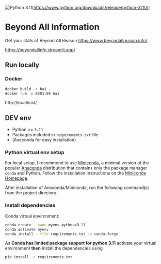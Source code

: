 ![Python 3.11](https://img.shields.io/badge/python-3.11-blue.svg)(https://www.python.org/downloads/release/python-3110/)

# Beyond All Information

Get your stats of Beyond All Reason https://www.beyondallreason.info/.

https://beyondallinfo.streamlit.app/


## Run locally

### Docker
```sh
docker build -t bai .
docker run -p 8501:80 bai
```

http://localhost/


## DEV env

- Python >= `3.11`
- Packages included in `requirements.txt` file
- (Anaconda for easy installation)

### Python virtual env setup
For local setup, I recommend to use [Miniconda](https://docs.conda.io/en/latest/miniconda.html), a minimal version of the popular [Anaconda](https://www.anaconda.com/) distribution that contains only the package manager `conda` and Python. Follow the installation instructions on the [Miniconda Homepage](https://docs.conda.io/en/latest/miniconda.html).

After installation of Anaconda/Miniconda, run the following command(s) from the project directory:

### Install dependencies
Conda virtual environment:
```sh
conda create --name myenv python=3.11
conda activate myenv
conda install --file requirements.txt -c conda-forge
```

As **Conda has limited package support for python 3.11** activate your virtual environment **then** install the dependencies using

```sh
pip install -r requirements.txt
```
